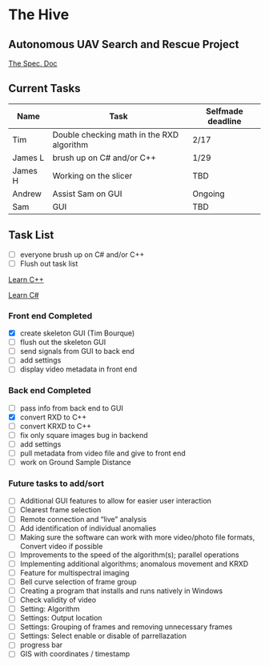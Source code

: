 # The Hive
## Autonomous UAV Search and Rescue Project

[The Spec. Doc](https://docs.google.com/document/d/1P7WHhIStPZlg40G0gDEU_NLqLtBaFG7JJOGIgDq67hg/edit)

## Current Tasks
| Name | Task | Selfmade deadline |
|---|---|---|
| Tim | Double checking math in the RXD algorithm | 2/17 |
| James L | brush up on C# and/or C++ | 1/29 |
| James H | Working on the slicer | TBD |
| Andrew | Assist Sam on GUI | Ongoing |
| Sam | GUI| TBD |



## Task List

- [ ] everyone brush up on C# and/or C++
- [ ] Flush out task list

[Learn C++](https://www.w3schools.com/cpp/default.asp)

[Learn C#](https://www.w3schools.com/cs/index.php)

### Front end Completed
- [X] create skeleton GUI (Tim Bourque)
- [ ] flush out the skeleton GUI
- [ ] send signals from GUI to back end
- [ ] add settings
- [ ] display video metadata in front end

### Back end Completed
- [ ] pass info from back end to GUI
- [X] convert RXD to C++
- [ ] convert KRXD to C++
- [ ] fix only square images bug in backend
- [ ] add settings
- [ ] pull metadata from video file and give to front end
- [ ] work on Ground Sample Distance

### Future tasks to add/sort
- [ ] Additional GUI features to allow for easier user interaction
- [ ] Clearest frame selection
- [ ] Remote connection and “live” analysis
- [ ] Add identification of individual anomalies
- [ ] Making sure the software can work with more video/photo file formats, Convert video if possible
- [ ] Improvements to the speed of the algorithm(s); parallel operations
- [ ] Implementing additional algorithms; anomalous movement and KRXD
- [ ] Feature for multispectral imaging
- [ ] Bell curve selection of frame group
- [ ] Creating a program that installs and runs natively in Windows
- [ ] Check validity of video
- [ ] Setting: Algorithm
- [ ] Settings: Output location
- [ ] Settings: Grouping of frames and removing unnecessary frames
- [ ] Settings: Select enable or disable of parrellazation
- [ ] progress bar
- [ ] GIS with coordinates / timestamp
